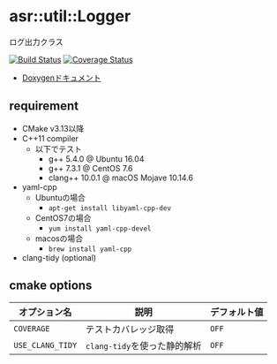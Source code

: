 # asr::util::Logger

ログ出力クラス

[![Build Status](https://travis-ci.org/asura/logger.svg?branch=master)](https://travis-ci.org/asura/logger)
 [![Coverage Status](https://coveralls.io/repos/github/asura/logger/badge.svg?branch=master)](https://coveralls.io/github/asura/logger?branch=master)

* [Doxygenドキュメント](https://asura.github.io/logger/)

## requirement

* CMake v3.13以降
* C++11 compiler
  * 以下でテスト
    * g++ 5.4.0 @ Ubuntu 16.04
    * g++ 7.3.1 @ CentOS 7.6
    * clang++ 10.0.1 @ macOS Mojave 10.14.6
* yaml-cpp
  * Ubuntuの場合
    * `apt-get install libyaml-cpp-dev`
  * CentOS7の場合
    * `yum install yaml-cpp-devel`
  * macosの場合
    * `brew install yaml-cpp`
* clang-tidy (optional)

## cmake options

|オプション名|説明|デフォルト値|
|-|-|-|
|`COVERAGE`|テストカバレッジ取得|`OFF`|
|`USE_CLANG_TIDY`|`clang-tidy`を使った静的解析|`OFF`|
